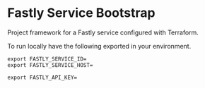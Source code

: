 # Fastly Service Bootstrap

Project framework for a Fastly service configured with Terraform.

To run locally have the following exported in your environment.

```shell
export FASTLY_SERVICE_ID=
export FASTLY_SERVICE_HOST=

export FASTLY_API_KEY=
```
